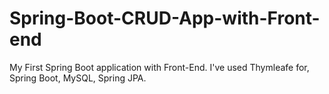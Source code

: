 # Spring-Boot-CRUD-App-with-Front-end
My First Spring Boot application with Front-End. I've used Thymleafe for, Spring Boot, MySQL, Spring JPA.
